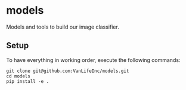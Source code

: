 # models
Models and tools to build our image classifier.

## Setup

To have everything in working order, execute the following commands:

```
git clone git@github.com:VanLifeInc/models.git
cd models
pip install -e .
```
